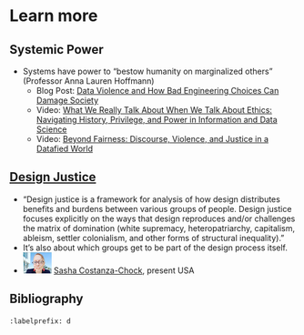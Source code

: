 # Learn more
## Systemic Power
- Systems have power to “bestow humanity on marginalized others” (Professor Anna Lauren Hoffmann)
  - Blog Post: [Data Violence and How Bad Engineering Choices Can Damage Society](https://medium.com/s/story/data-violence-and-how-bad-engineering-choices-can-damage-society-39e44150e1d4)
  - Video: [What We Really Talk About When We Talk About Ethics: Navigating History, Privilege, and Power in Information and Data Science](https://vimeo.com/250857851)
  - Video: [Beyond Fairness: Discourse, Violence, and Justice in a Datafied World](https://vimeo.com/335550401)

## [Design Justice](https://design-justice.pubpub.org/)
- “Design justice is a framework for analysis of how design distributes benefits and burdens between various groups of people. Design justice focuses explicitly on the ways that design reproduces and/or challenges the matrix of domination (white supremacy, heteropatriarchy, capitalism, ableism, settler colonialism, and other forms of structural inequality).”
- It’s also about which groups get to be part of the design process itself.
- [![Photo of Sasha Costanza-Chock](costanza-chock.png)](https://en.wikipedia.org/wiki/Sasha_Costanza-Chock) [Sasha Costanza-Chock](https://en.wikipedia.org/wiki/Sasha_Costanza-Chock), present USA


## Bibliography
```{bibliography} ch04_references.bib
:labelprefix: d
```